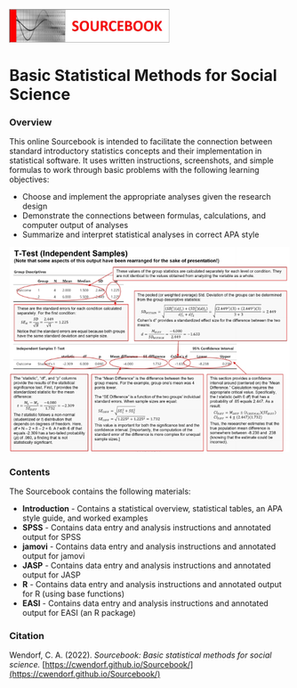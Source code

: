 <a href="https://github.com/cwendorf/Sourcebook/">
<img src="assets/images/logo.png" height="60px;" align="left;">
</a>

# Basic Statistical Methods for Social Science

### Overview

This online Sourcebook is intended to facilitate the connection between standard introductory statistics concepts and their implementation in statistical software. It uses written instructions, screenshots, and simple formulas to work through basic problems with the following learning objectives:

- Choose and implement the appropriate analyses given the research design
- Demonstrate the connections between formulas, calculations, and computer output of analyses
- Summarize and interpret statistical analyses in correct APA style

<p align="center"><kbd><img src="AnnotatedOutput.jpg"></kbd></p>

### Contents

The Sourcebook contains the following materials:

- **Introduction** - Contains a statistical overview, statistical tables, an APA style guide, and worked examples
- **SPSS** - Contains data entry and analysis instructions and annotated output for SPSS
- **jamovi** - Contains data entry and analysis instructions and annotated output for jamovi
- **JASP** - Contains data entry and analysis instructions and annotated output for JASP
- **R** - Contains data entry and analysis instructions and annotated output for R (using base functions)
- **EASI** - Contains data entry and analysis instructions and annotated output for EASI (an R package)

### Citation

Wendorf, C. A. (2022). *Sourcebook: Basic statistical methods for social science.* [https://cwendorf.github.io/Sourcebook/](https://cwendorf.github.io/Sourcebook/)
